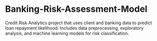 # Banking-Risk-Assessment-Model

Credit Risk Analytics project that uses client and banking data to predict loan repayment likelihood. Includes data preprocessing, exploratory analysis, and machine learning models for risk classification.
